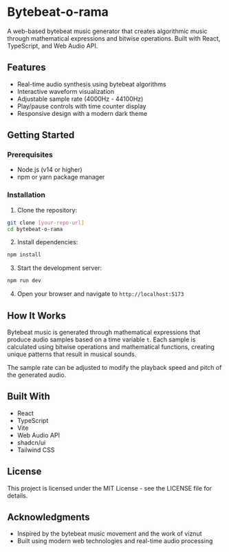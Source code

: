 # Bytebeat-o-rama

A web-based bytebeat music generator that creates algorithmic music through mathematical expressions and bitwise operations. Built with React, TypeScript, and Web Audio API.

## Features

- Real-time audio synthesis using bytebeat algorithms
- Interactive waveform visualization
- Adjustable sample rate (4000Hz - 44100Hz)
- Play/pause controls with time counter display
- Responsive design with a modern dark theme

## Getting Started

### Prerequisites

- Node.js (v14 or higher)
- npm or yarn package manager

### Installation

1. Clone the repository:
```bash
git clone [your-repo-url]
cd bytebeat-o-rama
```

2. Install dependencies:
```bash
npm install
```

3. Start the development server:
```bash
npm run dev
```

4. Open your browser and navigate to `http://localhost:5173`

## How It Works

Bytebeat music is generated through mathematical expressions that produce audio samples based on a time variable `t`. Each sample is calculated using bitwise operations and mathematical functions, creating unique patterns that result in musical sounds.

The sample rate can be adjusted to modify the playback speed and pitch of the generated audio.

## Built With

- React
- TypeScript
- Vite
- Web Audio API
- shadcn/ui
- Tailwind CSS

## License

This project is licensed under the MIT License - see the LICENSE file for details.

## Acknowledgments

- Inspired by the bytebeat music movement and the work of viznut
- Built using modern web technologies and real-time audio processing